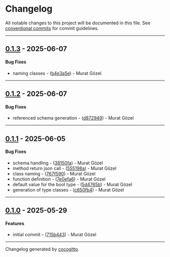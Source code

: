 # Changelog
All notable changes to this project will be documented in this file. See [conventional commits](https://www.conventionalcommits.org/) for commit guidelines.

- - -
## [0.1.3](https://github.com/harboorio/sdk-ops/compare/b4e3a5edd5c55b19db6afed320f3422dd3372aa8..0.1.3) - 2025-06-07
#### Bug Fixes
- naming classes - ([b4e3a5e](https://github.com/harboorio/sdk-ops/commit/b4e3a5edd5c55b19db6afed320f3422dd3372aa8)) - Murat Gözel

- - -

## [0.1.2](https://github.com/harboorio/sdk-ops/compare/d8729494540e4888bfa6e694656bad2bfd5ca707..0.1.2) - 2025-06-07
#### Bug Fixes
- referenced schema generation - ([d872949](https://github.com/harboorio/sdk-ops/commit/d8729494540e4888bfa6e694656bad2bfd5ca707)) - Murat Gözel

- - -

## [0.1.1](https://github.com/harboorio/sdk-ops/compare/c650fb412ad876d0673072cde51a4091adae2d19..0.1.1) - 2025-06-05
#### Bug Fixes
- schema handling - ([38150fa](https://github.com/harboorio/sdk-ops/commit/38150fa23e36e91abb97973c8e5bc3eae688731d)) - Murat Gözel
- method return json call - ([555198a](https://github.com/harboorio/sdk-ops/commit/555198a0777fd845b84f33f15951dbe8a8ad392a)) - Murat Gözel
- class naming - ([767f590](https://github.com/harboorio/sdk-ops/commit/767f590948b2bc2ce1083e4ff2688f91da27cb2b)) - Murat Gözel
- function definition - ([7e0efa6](https://github.com/harboorio/sdk-ops/commit/7e0efa67e066532f3416573a231f09206f7dd283)) - Murat Gözel
- default value for the bool type - ([5d4765b](https://github.com/harboorio/sdk-ops/commit/5d4765b1375a70645573a96e5c6d2397bdbcced0)) - Murat Gözel
- generation of type classes - ([c650fb4](https://github.com/harboorio/sdk-ops/commit/c650fb412ad876d0673072cde51a4091adae2d19)) - Murat Gözel

- - -

## [0.1.0](https://github.com/harboorio/sdk-ops/compare/715b443b7be2a687a9bbf66326ef75de9f7ecc73..0.1.0) - 2025-05-29
#### Features
- initial commit - ([715b443](https://github.com/harboorio/sdk-ops/commit/715b443b7be2a687a9bbf66326ef75de9f7ecc73)) - Murat Gözel

- - -

Changelog generated by [cocogitto](https://github.com/cocogitto/cocogitto).
